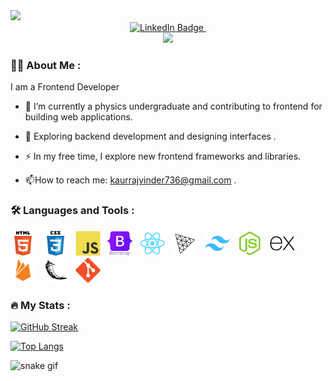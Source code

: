 

<!--
**rajvinder-kaur/rajvinder-kaur** is a ✨ _special_ ✨ repository because its `README.md` (this file) appears on your GitHub profile.

Here are some ideas to get you started:

- 🔭 I’m currently working on ...
- 🌱 I’m currently learning ...
- 👯 I’m looking to collaborate on ...
- 🤔 I’m looking for help with ...
- 💬 Ask me about ...
- 📫 How to reach me: ...
- 😄 Pronouns: ...
- ⚡ Fun fact: ...
-->

<img src="https://capsule-render.vercel.app/api?type=transparent&color=random&height=150&section=header&text=🌟%20Welcome%20to%20my%20profile!&fontSize=50&textBg=false&fontColor=FFFFFF" />

<div id="badges" align="center">
  <a href="https://www.linkedin.com/in/rajvinderkaur1121402/">
    <img src="https://img.shields.io/badge/LinkedIn-blue?style=for-the-badge&logo=linkedin&logoColor=white" alt="LinkedIn Badge"/>
  </a>
  <img src="https://komarev.com/ghpvc/?username=your-github-username&style=flat-square&color=blue" alt=""/>
</div>

<div id=header align="center">
  <img src="https://media.giphy.com/media/ta0ttSeDKuCsg/giphy.gif" width="300" style={{margin:auto}}/>
</div>

### :woman_technologist: About Me :

I am a Frontend Developer 
- :telescope: I’m currently a physics undergraduate and contributing to frontend  for building web applications.

- :seedling: Exploring backend development and designing interfaces .

- :zap: In my free time, I explore new frontend frameworks and libraries.

- :mailbox:How to reach me: kaurrajvinder736@gmail.com .


### :hammer_and_wrench: Languages and Tools :
<div>
  <img src="https://github.com/devicons/devicon/blob/master/icons/html5/html5-original-wordmark.svg" width="40" height="40" />&nbsp&nbsp
  <img src="https://github.com/devicons/devicon/blob/master/icons/css3/css3-original-wordmark.svg" width="40" height="40" />&nbsp&nbsp
  <img src="https://github.com/devicons/devicon/blob/master/icons/javascript/javascript-original.svg" width="40" height="40"/>&nbsp&nbsp
  <img src="https://github.com/devicons/devicon/blob/master/icons/bootstrap/bootstrap-original-wordmark.svg" width="40" height="40"/>&nbsp&nbsp
  <img src="https://github.com/devicons/devicon/blob/master/icons/react/react-original.svg" width="40" height="40" />&nbsp&nbsp
  <img src="https://github.com/devicons/devicon/blob/master/icons/threejs/threejs-original.svg" width="40" height="40" />&nbsp&nbsp
  <img src="https://github.com/devicons/devicon/blob/master/icons/tailwindcss/tailwindcss-plain.svg" width="40" height="40" />&nbsp&nbsp
  <img src="https://github.com/devicons/devicon/blob/master/icons/nodejs/nodejs-original.svg" width="40" height="40" />&nbsp&nbsp
  <img src="https://github.com/devicons/devicon/blob/master/icons/express/express-original.svg" width="40" height="40" />&nbsp&nbsp
  <img src="https://github.com/devicons/devicon/blob/master/icons/firebase/firebase-plain.svg" width="40" height="40" />&nbsp&nbsp
  <img src="https://github.com/devicons/devicon/blob/master/icons/flask/flask-original.svg" width="40" height="40" />&nbsp&nbsp
  <img src="https://github.com/devicons/devicon/blob/master/icons/git/git-original.svg" width="40" height="40" />&nbsp&nbsp
</div>

### :fire: My Stats :
<a href="https://git.io/streak-stats"><img src="https://github-readme-streak-stats.herokuapp.com?user=rajvinder-kaur&theme=dark&hide_border=true" alt="GitHub Streak" /></a>

[![Top Langs](https://github-readme-stats.vercel.app/api/top-langs/?username=rajvinder-kaur&layout=compact&theme=vision-friendly-dark)](https://github.com/rajvinder-kaur/github-readme-stats)

![snake gif](https://github.com/rajvinder-kaur/rajvinder-kaur/blob/output/github-contribution-grid-snake.gif)
